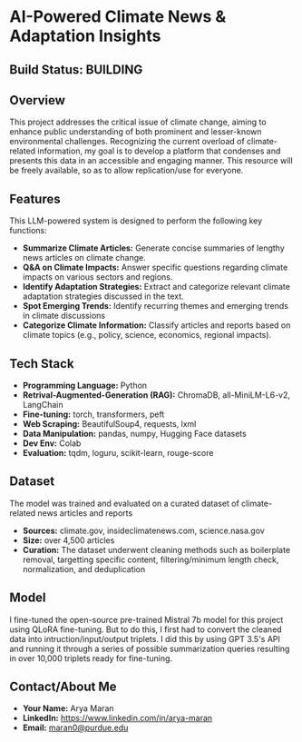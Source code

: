 # AI-Powered Climate News & Adaptation Insights

## Build Status: BUILDING
## Overview
This project addresses the critical issue of climate change, aiming to enhance public understanding of both prominent and lesser-known environmental challenges. Recognizing the current overload of climate-related information, my goal is to develop a platform that condenses and presents this data in an accessible and engaging manner. This resource will be freely available, so as to allow replication/use for everyone.

## Features
This LLM-powered system is designed to perform the following key functions:

* **Summarize Climate Articles:** Generate concise summaries of lengthy news articles on climate change.
* **Q&A on Climate Impacts:** Answer specific questions regarding climate impacts on various sectors and regions.
* **Identify Adaptation Strategies:** Extract and categorize relevant climate adaptation strategies discussed in the text.
* **Spot Emerging Trends:** Identify recurring themes and emerging trends in climate discussions
* **Categorize Climate Information:** Classify articles and reports based on climate topics (e.g., policy, science, economics, regional impacts).

## Tech Stack
* **Programming Language:** Python
* **Retrival-Augmented-Generation (RAG):** ChromaDB, all-MiniLM-L6-v2, LangChain
* **Fine-tuning:** torch, transformers, peft
* **Web Scraping:** BeautifulSoup4, requests, lxml
* **Data Manipulation:** pandas, numpy, Hugging Face datasets
* **Dev Env:** Colab
* **Evaluation:** tqdm, loguru, scikit-learn, rouge-score

## Dataset
The model was trained and evaluated on a curated dataset of climate-related news articles and reports
* **Sources:** climate.gov, insideclimatenews.com, science.nasa.gov
* **Size:** over 4,500 articles
* **Curation:** The dataset underwent cleaning methods such as boilerplate removal, targetting specific content, filtering/minimum length check, normalization, and deduplication

## Model
I fine-tuned the open-source pre-trained Mistral 7b model for this project using QLoRA fine-tuning. But to do this, I first had to convert the cleaned data into intruction/input/output triplets. I did this by using GPT 3.5's API and running it through a series of possible summarization queries resulting in over 10,000 triplets ready for fine-tuning.

## Contact/About Me
* **Your Name:** Arya Maran
* **LinkedIn:** https://www.linkedin.com/in/arya-maran
* **Email:** maran0@purdue.edu
